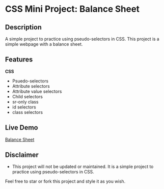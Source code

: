 # CSS Mini Project: Balance Sheet

## Description

A simple project to practice using pseudo-selectors in CSS. This project is a simple webpage with a balance sheet.

## Features

**CSS**

- Psuedo-selectors
- Attribute selectors
- Attribute value selectors
- Child selectors
- sr-only class
- id selectors
- class selectors

## Live Demo

[Balance Sheet](https://quintincodes.github.io/CSS-Mini_Projects-Balance_Sheet/)

## Disclaimer

- This project will not be updated or maintained. It is a simple project to practice using pseudo-selectors in CSS.

Feel free to star or fork this project and style it as you wish.
